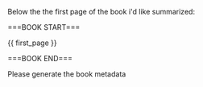 
Below the the first page of the book i'd like summarized:

===BOOK START===

{{ first_page }}

===BOOK END===

Please generate the book metadata
